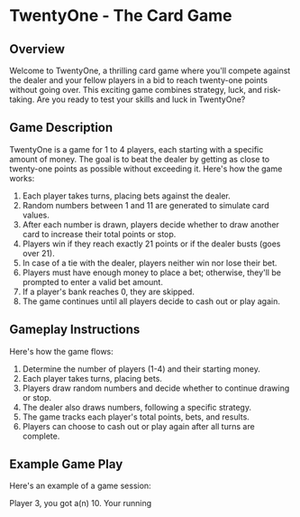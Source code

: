 # TwentyOne - The Card Game

## Overview

Welcome to TwentyOne, a thrilling card game where you'll compete against the dealer and your fellow players in a bid to reach twenty-one points without going over. This exciting game combines strategy, luck, and risk-taking. Are you ready to test your skills and luck in TwentyOne?

## Game Description

TwentyOne is a game for 1 to 4 players, each starting with a specific amount of money. The goal is to beat the dealer by getting as close to twenty-one points as possible without exceeding it. Here's how the game works:

1. Each player takes turns, placing bets against the dealer.
2. Random numbers between 1 and 11 are generated to simulate card values.
3. After each number is drawn, players decide whether to draw another card to increase their total points or stop.
4. Players win if they reach exactly 21 points or if the dealer busts (goes over 21).
5. In case of a tie with the dealer, players neither win nor lose their bet.
6. Players must have enough money to place a bet; otherwise, they'll be prompted to enter a valid bet amount.
7. If a player's bank reaches 0, they are skipped.
8. The game continues until all players decide to cash out or play again.

## Gameplay Instructions

Here's how the game flows:

1. Determine the number of players (1-4) and their starting money.
2. Each player takes turns, placing bets.
3. Players draw random numbers and decide whether to continue drawing or stop.
4. The dealer also draws numbers, following a specific strategy.
5. The game tracks each player's total points, bets, and results.
6. Players can choose to cash out or play again after all turns are complete.

## Example Game Play

Here's an example of a game session:

Player 3, you got a(n) 10. Your running
